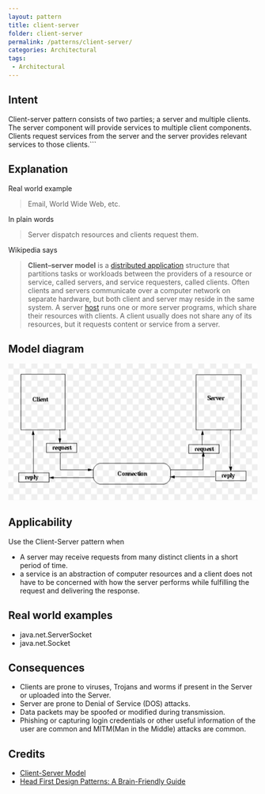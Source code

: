 ```yaml
---
layout: pattern
title: client-server
folder: client-server
permalink: /patterns/client-server/
categories: Architectural
tags:
 - Architectural
---
```


## Intent

Client-server pattern consists of two parties; a server and multiple clients. The server component will provide services to multiple client components. Clients request services from the server and the server provides relevant services to those clients.```


## Explanation

Real world example

> Email, World Wide Web, etc.

In plain words

> Server dispatch resources and clients request them.

Wikipedia says

> **Client–server model** is a [distributed application](https://en.wikipedia.org/wiki/Distributed_application) structure that partitions tasks or workloads between the providers of a resource or service, called servers, and service requesters, called clients. Often clients and servers communicate over a computer network on separate hardware, but both client and server may reside in the same system. A server [host](https://en.wikipedia.org/wiki/Host_(network)) runs one or more server programs, which share their resources with clients. A client usually does not share any of its resources, but it requests content or service from a server. 

## Model diagram

![alt text](./etc/clientserver.png "Client-Server")

## Applicability

Use the Client-Server pattern when

* A server may receive requests from many distinct clients in a short period of time.
* a service is an abstraction of computer resources and a client does not have to be concerned with how the server performs while fulfilling the request and delivering the response.

## Real world examples

* java.net.ServerSocket
* java.net.Socket


## Consequences

* Clients are prone to viruses, Trojans and worms if present in the Server or uploaded into the Server.
* Server are prone to Denial of Service (DOS) attacks.
* Data packets may be spoofed or modified during transmission.
* Phishing or capturing login credentials or other useful information of the user are common and MITM(Man in the Middle) attacks are common.

## Credits

* [Client-Server Model](https://www.geeksforgeeks.org/client-server-model/)
* [Head First Design Patterns: A Brain-Friendly Guide](https://www.amazon.com/gp/product/0596007124/ref=as_li_tl?ie=UTF8&camp=1789&creative=9325&creativeASIN=0596007124&linkCode=as2&tag=javadesignpat-20&linkId=6b8b6eea86021af6c8e3cd3fc382cb5b)
